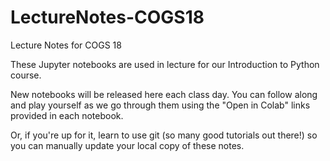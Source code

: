 # LectureNotes-COGS18
Lecture Notes for COGS 18

These Jupyter notebooks are used in lecture for our Introduction to Python course.

New notebooks will be released here each class day. You can follow along and play yourself as we go through them using the "Open in Colab" links provided in each notebook.

Or, if you're up for it, learn to use git (so many good tutorials out there!) so you can manually update your local copy of these notes.